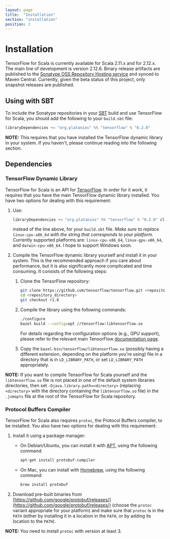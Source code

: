 ```yaml
---
layout: page
title:  "Installation"
section: "installation"
position: 2
---
```


[sonatype]: https://oss.sonatype.org/index.html#nexus-search;quick~platanios

# Installation

TensorFlow for Scala is currently available for Scala 2.11.x and for 2.12.x. The main line of development is version 
2.12.6. Binary release artifacts are published to the [Sonatype OSS Repository Hosting service][sonatype] and synced to
Maven Central. Currently, given the beta status of this project, only snapshot releases are published.

## Using with SBT

To include the Sonatype repositories in your [SBT](http://www.scala-sbt.org) build and use TensorFlow for Scala, you 
should add the following to your `build.sbt` file:

```scala
libraryDependencies += "org.platanios" %% "tensorflow" % "0.2.0"
```

**NOTE:** This requires that you have installed the TensorFlow dynamic library in your system. If you haven't, please 
continue reading into the following section.

## Dependencies

### TensorFlow Dynamic Library

TensorFlow for Scala is an API for [TensorFlow](https://www.tensorflow.org). In order for it work, it requires that you 
have the main TensorFlow dynamic library installed. You have two options for dealing with this requirement:

  1. Use:
     
     ```scala
     libraryDependencies += "org.platanios" %% "tensorflow" % "0.2.0" classifier "linux-cpu-x86_64"
     ```
     
     instead of the line above, for your `build.sbt` file. *Make sure to replace `linux-cpu-x86_64` with the string 
     that corresponds to your platform.* Currently supported platforms are: `linux-cpu-x86_64`, `linux-gpu-x86_64`, and 
     `darwin-cpu-x86_64`. I hope to support Windows soon.
  2. Compile the TensorFlow dynamic library yourself and install it in your system. This is the recommended approach if 
     you care about performance, but it is also significantly more complicated and time consuming. It consists of the 
     following steps:
     
       1. Clone the TensorFlow repository:
       
          ```bash
          git clone https://github.com/tensorflow/tensorflow.git <repository_directory>
          cd <repository_directory>
          git checkout r1.8
          ```
          
       2. Compile the library using the following commands:
          
          ```bash
          ./configure
          bazel build --config=opt //tensorflow:libtensorflow.so
          ```
          
          For details regarding the configuration options (e.g., GPU support), please refer to the relevant main 
          TensorFlow [documentation page](https://www.tensorflow.org/install/install_sources).
       3. Copy the `bazel-bin/tensorflow/libtensorflow.so` (possibly having  a different extension, depending on the 
          platform you're using) file in a directory that is in `LD_LIBRARY_PATH`, or set `LD_LIBRARY_PATH` 
          appropriately.

**NOTE:** If you want to compile TensorFlow for Scala yourself and the `libtensorflow.so` file is not placed in one of 
the default system libraries directories, then set `-Djava.library.path=<directory>` (replacing `<directory>` with the 
directory containing the `libtensorflow.so` file) in the `.jvmopts` file at the root of the TensorFlow for Scala 
repository.

### Protocol Buffers Compiler

TensorFlow for Scala also requires `protoc`, the Protocol Buffers compiler, to be installed. You also have two options 
for dealing with this requirement:

  1. Install it using a package manager:
     - On Debian/Ubuntu, you can install it with [APT](https://help.ubuntu.com/community/AptGet), using the following 
       command:
       
       ```bash
       apt-get install protobuf-compiler
       ```
     - On Mac, you can install with [Homebrew](https://brew.sh), using the following command:
       
       ```bash
       brew install protobuf
       ```
  2. Download pre-built binaries from 
     [https://github.com/google/protobuf/releases/](https://github.com/google/protobuf/releases/) (choose the `protoc` 
     variant appropriate for your platform) and make sure that `protoc` is in the `PATH` (either by installing it in a 
     location in the `PATH`, or by adding its location to the `PATH`).

**NOTE:** You need to install `protoc` with version at least 3.
